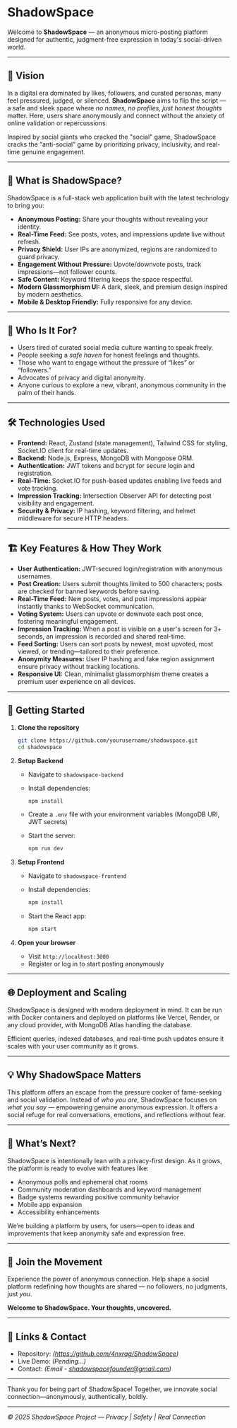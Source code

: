 # ShadowSpace

Welcome to **ShadowSpace** — an anonymous micro-posting platform designed for authentic, judgment-free expression in today's social-driven world.

***

## 🌟 Vision

In a digital era dominated by likes, followers, and curated personas, many feel pressured, judged, or silenced. **ShadowSpace** aims to flip the script — a safe and sleek space where *no names, no profiles, just honest thoughts* matter. Here, users share anonymously and connect without the anxiety of online validation or repercussions.

Inspired by social giants who cracked the "social" game, ShadowSpace cracks the “anti-social” game by prioritizing privacy, inclusivity, and real-time genuine engagement.

***

## 🚀 What is ShadowSpace?

ShadowSpace is a full-stack web application built with the latest technology to bring you:

- **Anonymous Posting:** Share your thoughts without revealing your identity.
- **Real-Time Feed:** See posts, votes, and impressions update live without refresh.
- **Privacy Shield:** User IPs are anonymized, regions are randomized to guard privacy.
- **Engagement Without Pressure:** Upvote/downvote posts, track impressions—not follower counts.
- **Safe Content:** Keyword filtering keeps the space respectful.
- **Modern Glassmorphism UI:** A dark, sleek, and premium design inspired by modern aesthetics.
- **Mobile & Desktop Friendly:** Fully responsive for any device.

***

## 🤝 Who Is It For?

- Users tired of curated social media culture wanting to speak freely.
- People seeking a *safe haven* for honest feelings and thoughts.
- Those who want to engage without the pressure of “likes” or “followers.”
- Advocates of privacy and digital anonymity.
- Anyone curious to explore a new, vibrant, anonymous community in the palm of their hands.

***

## 🛠️ Technologies Used

- **Frontend:** React, Zustand (state management), Tailwind CSS for styling, Socket.IO client for real-time updates.
- **Backend:** Node.js, Express, MongoDB with Mongoose ORM.
- **Authentication:** JWT tokens and bcrypt for secure login and registration.
- **Real-Time:** Socket.IO for push-based updates enabling live feeds and vote tracking.
- **Impression Tracking:** Intersection Observer API for detecting post visibility and engagement.
- **Security & Privacy:** IP hashing, keyword filtering, and helmet middleware for secure HTTP headers.

***

## 🏗️ Key Features & How They Work

- **User Authentication:** JWT-secured login/registration with anonymous usernames.
- **Post Creation:** Users submit thoughts limited to 500 characters; posts are checked for banned keywords before saving.
- **Real-Time Feed:** New posts, votes, and post impressions appear instantly thanks to WebSocket communication.
- **Voting System:** Users can upvote or downvote each post once, fostering meaningful engagement.
- **Impression Tracking:** When a post is visible on a user's screen for 3+ seconds, an impression is recorded and shared real-time.
- **Feed Sorting:** Users can sort posts by newest, most upvoted, most viewed, or trending—tailored to their preference.
- **Anonymity Measures:** User IP hashing and fake region assignment ensure privacy without tracking locations.
- **Responsive UI:** Clean, minimalist glassmorphism theme creates a premium user experience on all devices.

***

## 🚦 Getting Started

1. **Clone the repository**

   ```bash
   git clone https://github.com/yourusername/shadowspace.git
   cd shadowspace
   ```

2. **Setup Backend**

   - Navigate to `shadowspace-backend`
   - Install dependencies:

     ```bash
     npm install
     ```

   - Create a `.env` file with your environment variables (MongoDB URI, JWT secrets)
   - Start the server:

     ```bash
     npm run dev
     ```

3. **Setup Frontend**

   - Navigate to `shadowspace-frontend`
   - Install dependencies:

     ```bash
     npm install
     ```

   - Start the React app:

     ```bash
     npm start
     ```

4. **Open your browser**

   - Visit `http://localhost:3000`
   - Register or log in to start posting anonymously

***

## 🌐 Deployment and Scaling

ShadowSpace is designed with modern deployment in mind. It can be run with Docker containers and deployed on platforms like Vercel, Render, or any cloud provider, with MongoDB Atlas handling the database.

Efficient queries, indexed databases, and real-time push updates ensure it scales with your user community as it grows.

***

## 💡 Why ShadowSpace Matters

This platform offers an escape from the pressure cooker of fame-seeking and social validation. Instead of *who you are*, ShadowSpace focuses on *what you say* — empowering genuine anonymous expression. It offers a social refuge for real conversations, emotions, and reflections without fear.

***

## 🤔 What’s Next?

ShadowSpace is intentionally lean with a privacy-first design. As it grows, the platform is ready to evolve with features like:

- Anonymous polls and ephemeral chat rooms
- Community moderation dashboards and keyword management
- Badge systems rewarding positive community behavior
- Mobile app expansion
- Accessibility enhancements

We’re building a platform by users, for users—open to ideas and improvements that keep anonymity safe and expression free.

***

## 🌟 Join the Movement

Experience the power of anonymous connection. Help shape a social platform redefining how thoughts are shared — no followers, no judgments, just *you*.

**Welcome to ShadowSpace. Your thoughts, uncovered.**

***

## 🔗 Links & Contact

- Repository: *(https://github.com/4nxrag/ShadowSpace)*
- Live Demo: *(Pending...)*
- Contact: *(Email - shadowspacefounder@gmail.com)*

***

Thank you for being part of ShadowSpace! Together, we innovate social connection—anonymously, authentically, boldly.

***

*© 2025 ShadowSpace Project — Privacy | Safety | Real Connection*